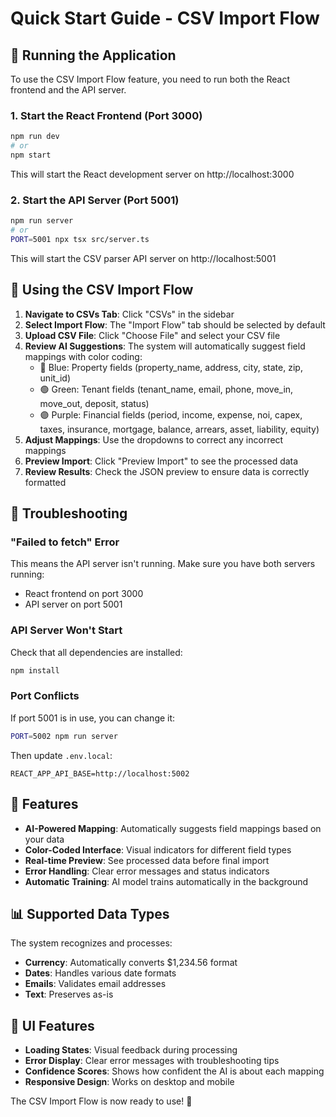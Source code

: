 # Quick Start Guide - CSV Import Flow

## 🚀 Running the Application

To use the CSV Import Flow feature, you need to run both the React frontend and the API server.

### 1. Start the React Frontend (Port 3000)
```bash
npm run dev
# or
npm start
```
This will start the React development server on http://localhost:3000

### 2. Start the API Server (Port 5001)
```bash
npm run server
# or
PORT=5001 npx tsx src/server.ts
```
This will start the CSV parser API server on http://localhost:5001

## 📁 Using the CSV Import Flow

1. **Navigate to CSVs Tab**: Click "CSVs" in the sidebar
2. **Select Import Flow**: The "Import Flow" tab should be selected by default
3. **Upload CSV File**: Click "Choose File" and select your CSV file
4. **Review AI Suggestions**: The system will automatically suggest field mappings with color coding:
   - 🔵 Blue: Property fields (property_name, address, city, state, zip, unit_id)
   - 🟢 Green: Tenant fields (tenant_name, email, phone, move_in, move_out, deposit, status)
   - 🟣 Purple: Financial fields (period, income, expense, noi, capex, taxes, insurance, mortgage, balance, arrears, asset, liability, equity)
5. **Adjust Mappings**: Use the dropdowns to correct any incorrect mappings
6. **Preview Import**: Click "Preview Import" to see the processed data
7. **Review Results**: Check the JSON preview to ensure data is correctly formatted

## 🔧 Troubleshooting

### "Failed to fetch" Error
This means the API server isn't running. Make sure you have both servers running:
- React frontend on port 3000
- API server on port 5001

### API Server Won't Start
Check that all dependencies are installed:
```bash
npm install
```

### Port Conflicts
If port 5001 is in use, you can change it:
```bash
PORT=5002 npm run server
```
Then update `.env.local`:
```
REACT_APP_API_BASE=http://localhost:5002
```

## 🎯 Features

- **AI-Powered Mapping**: Automatically suggests field mappings based on your data
- **Color-Coded Interface**: Visual indicators for different field types
- **Real-time Preview**: See processed data before final import
- **Error Handling**: Clear error messages and status indicators
- **Automatic Training**: AI model trains automatically in the background

## 📊 Supported Data Types

The system recognizes and processes:
- **Currency**: Automatically converts $1,234.56 format
- **Dates**: Handles various date formats
- **Emails**: Validates email addresses
- **Text**: Preserves as-is

## 🎨 UI Features

- **Loading States**: Visual feedback during processing
- **Error Display**: Clear error messages with troubleshooting tips
- **Confidence Scores**: Shows how confident the AI is about each mapping
- **Responsive Design**: Works on desktop and mobile

The CSV Import Flow is now ready to use! 🎉
